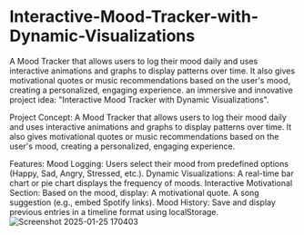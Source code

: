 # Interactive-Mood-Tracker-with-Dynamic-Visualizations
A Mood Tracker that allows users to log their mood daily and uses interactive animations and graphs to display patterns over time. It also gives motivational quotes or music recommendations based on the user's mood, creating a personalized, engaging experience.
an immersive and innovative project idea: "Interactive Mood Tracker with Dynamic Visualizations".

Project Concept:
A Mood Tracker that allows users to log their mood daily and uses interactive animations and graphs to display patterns over time. It also gives motivational quotes or music recommendations based on the user's mood, creating a personalized, engaging experience.

Features:
Mood Logging: Users select their mood from predefined options (Happy, Sad, Angry, Stressed, etc.).
Dynamic Visualizations: A real-time bar chart or pie chart displays the frequency of moods.
Interactive Motivational Section: Based on the mood, display:
A motivational quote.
A song suggestion (e.g., embed Spotify links).
Mood History: Save and display previous entries in a timeline format using localStorage.
![Screenshot 2025-01-25 170403](https://github.com/user-attachments/assets/5e710d69-266b-4511-895f-9a7726b43afc)
